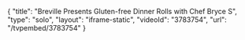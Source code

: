 {
    "title": "Breville Presents Gluten-free Dinner Rolls with Chef Bryce S",
    "type": "solo",
    "layout": "iframe-static",
    "videoId": "3783754",
    "url": "\/tvpembed\/3783754"
}